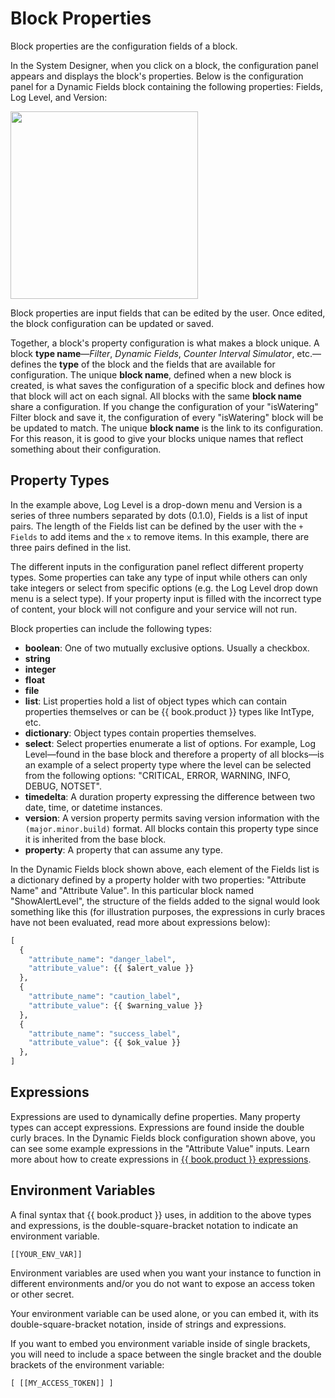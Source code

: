 # Block Properties

Block properties are the configuration fields of a block.

In the System Designer, when you click on a block, the configuration panel appears and displays the block's properties. Below is the configuration panel for a Dynamic Fields block containing the following properties: Fields, Log Level, and Version:

<img src="/img/DF-block-config.png" width="300" />

Block properties are input fields that can be edited by the user. Once edited, the block configuration can be updated or saved.

Together, a block's property configuration is what makes a block unique. A block **type name**—_Filter_, _Dynamic Fields_, _Counter Interval Simulator_, etc.—defines the **type** of the block and the fields that are available for configuration. The unique **block name**, defined when a new block is created, is what saves the configuration of a specific block and defines how that block will act on each signal. All blocks with the same **block name** share a configuration. If you change the configuration of your "isWatering" Filter block and save it, the configuration of every "isWatering" block will be be updated to match. The unique **block name** is the link to its configuration. For this reason, it is good to give your blocks unique names that reflect something about their configuration.

## Property Types

In the example above, Log Level is a drop-down menu and Version is a series of three numbers separated by dots (0.1.0), Fields is a list of input pairs. The length of the Fields list can be defined by the user with the `+ Fields` to add items and the `x` to remove items. In this example, there are three pairs defined in the list.

The different inputs in the configuration panel reflect different property types. Some properties can take any type of input while others can only take integers or select from specific options (e.g. the Log Level drop down menu is a select type). If your property input is filled with the incorrect type of content, your block will not configure and your service will not run.

Block properties can include the following types:
  - **boolean**: One of two mutually exclusive options. Usually a checkbox.
  - **string**
  - **integer**
  - **float**
  - **file**
  - **list**: List properties hold a list of object types which can contain properties themselves or can be {{ book.product }} types like IntType, etc.
  - **dictionary**: Object types contain properties themselves.
  - **select**: Select properties enumerate a list of options. For example, Log Level—found in the base block and therefore a property of all blocks—is an example of a select property type where the level can be selected from the following options: "CRITICAL, ERROR, WARNING, INFO, DEBUG, NOTSET".
  - **timedelta**: A duration property expressing the difference between two date, time, or datetime instances.
  - **version**: A version property permits saving version information with the `(major.minor.build)` format. All blocks contain this property type since it is inherited from the base block.
  - **property**: A property that can assume any type.

In the Dynamic Fields block shown above, each element of the Fields list is a dictionary defined by a property holder with two properties: "Attribute Name" and "Attribute Value". In this particular block named "ShowAlertLevel", the structure of the fields added to the signal would look something like this (for illustration purposes, the expressions in curly braces have not been evaluated, read more about expressions below):

```python
[
  {
    "attribute_name": "danger_label",
    "attribute_value": {{ $alert_value }}
  },
  {
    "attribute_name": "caution_label",
    "attribute_value": {{ $warning_value }}
  },
  {
    "attribute_name": "success_label",
    "attribute_value": {{ $ok_value }}
  },
]
```

## Expressions

Expressions are used to dynamically define properties. Many property types can accept expressions. Expressions are found inside the double curly braces. In the Dynamic Fields block configuration shown above, you can see some example expressions in the "Attribute Value" inputs. Learn more about how to create expressions in [{{ book.product }} expressions](./expressions.html).

## Environment Variables

A final syntax that {{ book.product }} uses, in addition to the above types and expressions, is the double-square-bracket notation to indicate an environment variable.

`[[YOUR_ENV_VAR]]`

Environment variables are used when you want your instance to function in different environments and/or you do not want to expose an access token or other secret.

Your environment variable can be used alone, or you can embed it, with its double-square-bracket notation, inside of strings and expressions.

If you want to embed you environment variable inside of single brackets, you will need to include a space between the single bracket and the double brackets of the environment variable:

```[ [[MY_ACCESS_TOKEN]] ]```
